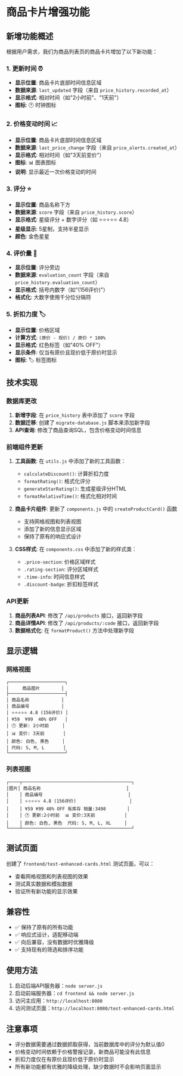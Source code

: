 # 商品卡片增强功能

## 新增功能概述

根据用户需求，我们为商品列表页的商品卡片增加了以下新功能：

### 1. 更新时间 ⏰
- **显示位置**: 商品卡片底部时间信息区域
- **数据来源**: `last_updated` 字段（来自 `price_history.recorded_at`）
- **显示格式**: 相对时间（如"2小时前"、"1天前"）
- **图标**: 🕐 时钟图标

### 2. 价格变动时间 📈
- **显示位置**: 商品卡片底部时间信息区域
- **数据来源**: `last_price_change` 字段（来自 `price_alerts.created_at`）
- **显示格式**: 相对时间（如"3天前变价"）
- **图标**: 📊 图表图标
- **说明**: 显示最近一次价格变动的时间

### 3. 评分 ⭐
- **显示位置**: 商品名称下方
- **数据来源**: `score` 字段（来自 `price_history.score`）
- **显示格式**: 星级评分 + 数字评分（如 ⭐⭐⭐⭐⭐ 4.8）
- **星级显示**: 5星制，支持半星显示
- **颜色**: 金色星星

### 4. 评价量 💬
- **显示位置**: 评分旁边
- **数据来源**: `evaluation_count` 字段（来自 `price_history.evaluation_count`）
- **显示格式**: 括号内数字（如"(156评价)"）
- **格式化**: 大数字使用千分位分隔符

### 5. 折扣力度 🏷️
- **显示位置**: 价格区域
- **计算方式**: `(原价 - 现价) / 原价 * 100%`
- **显示格式**: 红色标签（如"40% OFF"）
- **显示条件**: 仅当有原价且现价低于原价时显示
- **图标**: 🏷️ 标签图标

## 技术实现

### 数据库更改
1. **新增字段**: 在 `price_history` 表中添加了 `score` 字段
2. **数据迁移**: 创建了 `migrate-database.js` 脚本来添加新字段
3. **API查询**: 修改了商品查询SQL，包含价格变动时间信息

### 前端组件更新
1. **工具函数**: 在 `utils.js` 中添加了新的工具函数：
   - `calculateDiscount()`: 计算折扣力度
   - `formatRating()`: 格式化评分
   - `generateStarRating()`: 生成星级评分HTML
   - `formatRelativeTime()`: 格式化相对时间

2. **商品卡片组件**: 更新了 `components.js` 中的 `createProductCard()` 函数
   - 支持网格视图和列表视图
   - 添加了新的信息显示区域
   - 保持了原有的响应式设计

3. **CSS样式**: 在 `components.css` 中添加了新的样式类：
   - `.price-section`: 价格区域样式
   - `.rating-section`: 评分区域样式
   - `.time-info`: 时间信息样式
   - `.discount-badge`: 折扣标签样式

### API更新
1. **商品列表API**: 修改了 `/api/products` 接口，返回新字段
2. **商品详情API**: 修改了 `/api/products/:code` 接口，返回新字段
3. **数据格式化**: 在 `formatProduct()` 方法中处理新字段

## 显示逻辑

### 网格视图
```
┌─────────────────────┐
│     商品图片        │
├─────────────────────┤
│ 商品名称            │
│ 商品编号            │
│ ⭐⭐⭐⭐⭐ 4.8 (156评价) │
│ ¥59  ¥99  40% OFF   │
│ 🕐 更新: 2小时前     │
│ 📊 变价: 3天前       │
│ 颜色: 白色, 黑色     │
│ 尺码: S, M, L       │
└─────────────────────┘
```

### 列表视图
```
┌────┬─────────────────────────────────────────┐
│图片│ 商品名称                                │
│    │ 商品编号                                │
│    │ ⭐⭐⭐⭐⭐ 4.8 (156评价)                    │
│    │ ¥59 ¥99 40% OFF 有库存 销量:3498        │
│    │ 🕐 更新:2小时前  📊 变价:3天前           │
│    │ 颜色: 白色, 黑色  尺码: S, M, L, XL     │
└────┴─────────────────────────────────────────┘
```

## 测试页面

创建了 `frontend/test-enhanced-cards.html` 测试页面，可以：
- 查看网格视图和列表视图的效果
- 测试真实数据和模拟数据
- 验证所有新功能的显示效果

## 兼容性

- ✅ 保持了原有的所有功能
- ✅ 响应式设计，适配移动端
- ✅ 向后兼容，没有数据时优雅降级
- ✅ 支持现有的筛选和排序功能

## 使用方法

1. 启动后端API服务器：`node server.js`
2. 启动前端服务器：`cd frontend && node server.js`
3. 访问主应用：`http://localhost:8080`
4. 访问测试页面：`http://localhost:8080/test-enhanced-cards.html`

## 注意事项

- 评分数据需要通过数据抓取获得，当前数据库中的评分为默认值0
- 价格变动时间依赖于价格警报记录，新商品可能没有此信息
- 折扣力度仅在有原价且现价低于原价时显示
- 所有新功能都有优雅的降级处理，缺少数据时不会影响页面显示
